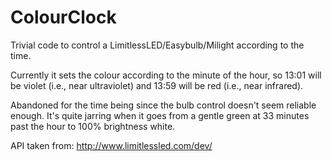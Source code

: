 ColourClock
===========

Trivial code to control a LimitlessLED/Easybulb/Milight according to the time.

Currently it sets the colour according to the minute of the hour, so 13:01 will be violet (i.e., near ultraviolet) and 13:59 will be red (i.e., near infrared). 

Abandoned for the time being since the bulb control doesn't seem reliable enough. It's quite jarring when it goes from a gentle green at 33 minutes past the hour to 100% brightness white.

API taken from: http://www.limitlessled.com/dev/

